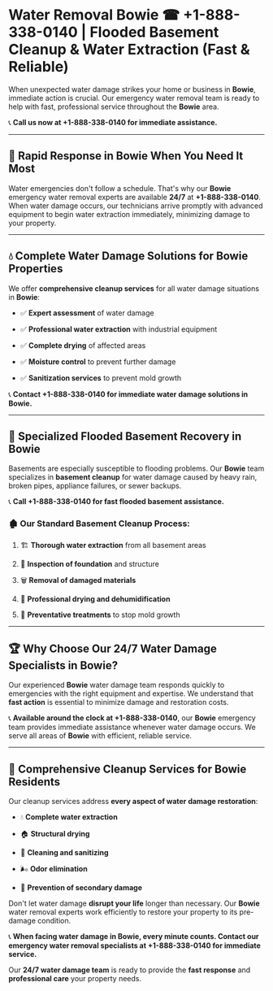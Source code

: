 # Water Removal Bowie ☎ +1-888-338-0140 | Flooded Basement Cleanup & Water Extraction (Fast & Reliable)

When unexpected water damage strikes your home or business in **Bowie**, immediate action is crucial. Our emergency water removal team is ready to help with fast, professional service throughout the **Bowie** area. 

📞 **Call us now at +1-888-338-0140 for immediate assistance.**
---
## 🚀 Rapid Response in Bowie When You Need It Most
Water emergencies don't follow a schedule. That's why our **Bowie** emergency water removal experts are available **24/7** at **+1-888-338-0140**. When water damage occurs, our technicians arrive promptly with advanced equipment to begin water extraction immediately, minimizing damage to your property.
---
## 💧 Complete Water Damage Solutions for Bowie Properties
We offer **comprehensive cleanup services** for all water damage situations in **Bowie**:
- ✅ **Expert assessment** of water damage  
- ✅ **Professional water extraction** with industrial equipment  
- ✅ **Complete drying** of affected areas  
- ✅ **Moisture control** to prevent further damage  
- ✅ **Sanitization services** to prevent mold growth  
📞 **Contact +1-888-338-0140 for immediate water damage solutions in Bowie.**
---
## 🌊 Specialized Flooded Basement Recovery in Bowie
Basements are especially susceptible to flooding problems. Our **Bowie** team specializes in **basement cleanup** for water damage caused by heavy rain, broken pipes, appliance failures, or sewer backups. 
📞 **Call +1-888-338-0140 for fast flooded basement assistance.**
### 🏚️ Our Standard Basement Cleanup Process:
1. 🏗️ **Thorough water extraction** from all basement areas  
2. 🔎 **Inspection of foundation** and structure  
3. 🗑️ **Removal of damaged materials**  
4. 💨 **Professional drying and dehumidification**  
5. 🚫 **Preventative treatments** to stop mold growth  
---
## 🏆 Why Choose Our 24/7 Water Damage Specialists in Bowie?
Our experienced **Bowie** water damage team responds quickly to emergencies with the right equipment and expertise. We understand that **fast action** is essential to minimize damage and restoration costs.
📞 **Available around the clock at +1-888-338-0140**, our **Bowie** emergency team provides immediate assistance whenever water damage occurs. We serve all areas of **Bowie** with efficient, reliable service.
---
## 🧹 Comprehensive Cleanup Services for Bowie Residents
Our cleanup services address **every aspect of water damage restoration**:
- 💧 **Complete water extraction**  
- 🏠 **Structural drying**  
- 🧼 **Cleaning and sanitizing**  
- 🌬️ **Odor elimination**  
- 🚫 **Prevention of secondary damage**  
Don't let water damage **disrupt your life** longer than necessary. Our **Bowie** water removal experts work efficiently to restore your property to its pre-damage condition.
📞 **When facing water damage in Bowie, every minute counts. Contact our emergency water removal specialists at +1-888-338-0140 for immediate service.**
Our **24/7 water damage team** is ready to provide the **fast response** and **professional care** your property needs.
